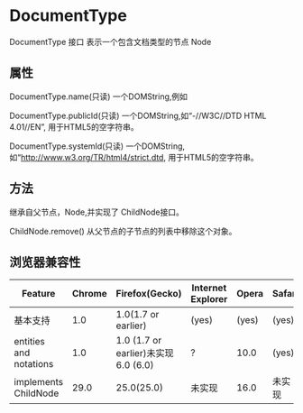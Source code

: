 # DocumentType

DocumentType 接口 表示一个包含文档类型的节点 Node  

## 属性  

DocumentType.name(只读)  一个DOMString,例如<!DOCTYPE HTML>  

DocumentType.publicId(只读)  一个DOMString,如“-//W3C//DTD HTML 4.01//EN”, 用于HTML5的空字符串。  

DocumentType.systemId(只读)  一个DOMString,如“http://www.w3.org/TR/html4/strict.dtd, 用于HTML5的空字符串。 

## 方法

继承自父节点，Node,并实现了 ChildNode接口。  

ChildNode.remove()  从父节点的子节点的列表中移除这个对象。  

## 浏览器兼容性 

|  Feature            | Chrome |  Firefox(Gecko) | Internet Explorer | Opera | Safari | Edge |
|---------------------|-------- |---------------- |----------------|---------|----------|------|
|基本支持               |   1.0   | 1.0(1.7 or earlier)|   (yes)      |   (yes) |   (yes)  |(yes) |
| entities and notations |   1.0   |1.0 (1.7 or earlier)未实现6.0 (6.0) | ?  |   10.0  |  (yes) | ? |
| implements ChildNode  |   29.0   |   25.0(25.0)  |   未实现  |   16.0  |  未实现  |  ?    |
